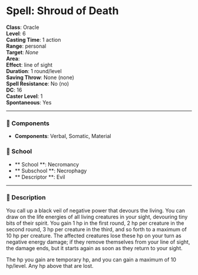 
# Spell: Shroud of Death
**Class**: Oracle  
**Level**: 6  
**Casting Time**: 1 action  
**Range**: personal  
**Target**: _None_  
**Area**:   
**Effect**: line of sight  
**Duration**: 1 round/level  
**Saving Throw**: None (none)  
**Spell Resistance**: No (no)  
**DC**: 16  
**Caster Level**: 1  
**Spontaneous**: Yes

---

### 🔮 Components
- **Components**: Verbal, Somatic, Material

### 🏫 School
- ** School **: Necromancy
- ** Subschool **: Necrophagy
- ** Descriptor **: Evil
---

### 📜 Description
You call up a black veil of negative power that devours the living. You can draw on the life energies of all living creatures in your sight, devouring tiny bits of their spirit. You gain 1 hp in the first round, 2 hp per creature in the second round, 3 hp per creature in the third, and so forth to a maximum of 10 hp per creature. The affected creatures lose these hp on your turn as negative energy damage; if they remove themselves from your line of sight, the damage ends, but it starts again as soon as they return to your sight.

The hp you gain are temporary hp, and you can gain a maximum of 10 hp/level. Any hp above that are lost.
